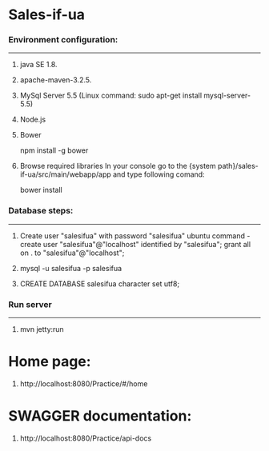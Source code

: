 # Sales-if-ua

### Environment configuration:
***************************************************

1. java SE 1.8.

2. apache-maven-3.2.5.

3. MySql Server 5.5 (Linux command: sudo apt-get install mysql-server-5.5)

4. Node.js 
    
5. Bower
    
   npm install -g bower
   
6. Browse required libraries
   In your console go to the {system path}/sales-if-ua/src/main/webapp/app and type following comand:
   
   bower install

### Database steps:
***************************************************

1. Create user "salesifua" with password "salesifua"
   ubuntu command - create user "salesifua"@"localhost" identified by "salesifua";
   grant all on . to "salesifua"@"localhost";
   
2. mysql -u salesifua -p salesifua
   
3. CREATE DATABASE salesifua character set utf8;

### Run server 
***************************************************

1. mvn jetty:run

# Home page:
1. http://localhost:8080/Practice/#/home


# SWAGGER documentation:
1. http://localhost:8080/Practice/api-docs
